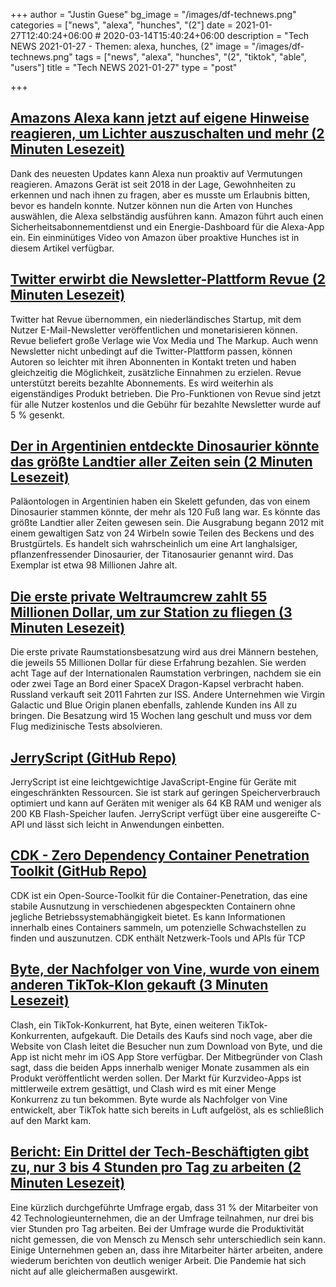 +++
author = "Justin Guese"
bg_image = "/images/df-technews.png"
categories = ["news", "alexa", "hunches", "(2"]
date = 2021-01-27T12:40:24+06:00 # 2020-03-14T15:40:24+06:00
description = "Tech NEWS 2021-01-27 - Themen: alexa, hunches, (2"
image = "/images/df-technews.png"
tags = ["news", "alexa", "hunches", "(2", "tiktok", "able", "users"]
title = "Tech NEWS 2021-01-27"
type = "post"

+++

## [Amazons Alexa kann jetzt auf eigene Hinweise reagieren, um Lichter auszuschalten und mehr (2 Minuten Lesezeit)](https://www.theverge.com/2021/1/25/22249044/amazon-alexa-update-proactive-hunches-guard-plus-subscription/1/01000177438995d1-5e1c4650-310b-410d-b629-970602584555-000000/LVj_E5KYEM2DRNG-nF-Xm3FTuGcaed2jEyImgZRu0NA=177)

 Dank des neuesten Updates kann Alexa nun proaktiv auf Vermutungen reagieren. Amazons Gerät ist seit 2018 in der Lage, Gewohnheiten zu erkennen und nach ihnen zu fragen, aber es musste um Erlaubnis bitten, bevor es handeln konnte. Nutzer können nun die Arten von Hunches auswählen, die Alexa selbständig ausführen kann. Amazon führt auch einen Sicherheitsabonnementdienst und ein Energie-Dashboard für die Alexa-App ein. Ein einminütiges Video von Amazon über proaktive Hunches ist in diesem Artikel verfügbar.

## [Twitter erwirbt die Newsletter-Plattform Revue (2 Minuten Lesezeit)](https://techcrunch.com/2021/01/26/twitter-acquires-revue//1/01000177438995d1-5e1c4650-310b-410d-b629-970602584555-000000/6yTgpfY6lJ945AToWDiio4OYlsj4Knt7D5bPTc-dF6s=177)

 Twitter hat Revue übernommen, ein niederländisches Startup, mit dem Nutzer E-Mail-Newsletter veröffentlichen und monetarisieren können. Revue beliefert große Verlage wie Vox Media und The Markup. Auch wenn Newsletter nicht unbedingt auf die Twitter-Plattform passen, können Autoren so leichter mit ihren Abonnenten in Kontakt treten und haben gleichzeitig die Möglichkeit, zusätzliche Einnahmen zu erzielen. Revue unterstützt bereits bezahlte Abonnements. Es wird weiterhin als eigenständiges Produkt betrieben. Die Pro-Funktionen von Revue sind jetzt für alle Nutzer kostenlos und die Gebühr für bezahlte Newsletter wurde auf 5 % gesenkt.

## [Der in Argentinien entdeckte Dinosaurier könnte das größte Landtier aller Zeiten sein (2 Minuten Lesezeit)](https://www.smithsonianmag.com/smart-news/dinosaur-unearthed-argentina-could-be-largest-land-animal-ever-180976813//1/01000177438995d1-5e1c4650-310b-410d-b629-970602584555-000000/D4_WcdzTUdmq8UeysDAOGTb9VLifMeWM7uVSDRg5THU=177)

 Paläontologen in Argentinien haben ein Skelett gefunden, das von einem Dinosaurier stammen könnte, der mehr als 120 Fuß lang war. Es könnte das größte Landtier aller Zeiten gewesen sein. Die Ausgrabung begann 2012 mit einem gewaltigen Satz von 24 Wirbeln sowie Teilen des Beckens und des Brustgürtels. Es handelt sich wahrscheinlich um eine Art langhalsiger, pflanzenfressender Dinosaurier, der Titanosaurier genannt wird. Das Exemplar ist etwa 98 Millionen Jahre alt.

## [Die erste private Weltraumcrew zahlt 55 Millionen Dollar, um zur Station zu fliegen (3 Minuten Lesezeit)](https://apnews.com/article/1st-private-space-crew-pay-55m-each-2e8a78c31ae6309e69632f0f41feccbf/1/01000177438995d1-5e1c4650-310b-410d-b629-970602584555-000000/MHrnVPxS5pDe0qnpyprGZaKzvTxygAGujlYNaj6IA9w=177)

 Die erste private Raumstationsbesatzung wird aus drei Männern bestehen, die jeweils 55 Millionen Dollar für diese Erfahrung bezahlen. Sie werden acht Tage auf der Internationalen Raumstation verbringen, nachdem sie ein oder zwei Tage an Bord einer SpaceX Dragon-Kapsel verbracht haben. Russland verkauft seit 2011 Fahrten zur ISS. Andere Unternehmen wie Virgin Galactic und Blue Origin planen ebenfalls, zahlende Kunden ins All zu bringen. Die Besatzung wird 15 Wochen lang geschult und muss vor dem Flug medizinische Tests absolvieren.

## [JerryScript (GitHub Repo)](https://github.com/jerryscript-project/jerryscript/1/01000177438995d1-5e1c4650-310b-410d-b629-970602584555-000000/2e2lE0vpwNw3RQtvb8sOhw6BmS4ir_KmRbzQh2qZ0vw=177)

 JerryScript ist eine leichtgewichtige JavaScript-Engine für Geräte mit eingeschränkten Ressourcen. Sie ist stark auf geringen Speicherverbrauch optimiert und kann auf Geräten mit weniger als 64 KB RAM und weniger als 200 KB Flash-Speicher laufen. JerryScript verfügt über eine ausgereifte C-API und lässt sich leicht in Anwendungen einbetten.

## [CDK - Zero Dependency Container Penetration Toolkit (GitHub Repo)](https://github.com/cdk-team/CDK/1/01000177438995d1-5e1c4650-310b-410d-b629-970602584555-000000/AWi8arfH4dE6-R2723PydVKzBThZxn0lf_eiuFMdgqI=177)

 CDK ist ein Open-Source-Toolkit für die Container-Penetration, das eine stabile Ausnutzung in verschiedenen abgespeckten Containern ohne jegliche Betriebssystemabhängigkeit bietet. Es kann Informationen innerhalb eines Containers sammeln, um potenzielle Schwachstellen zu finden und auszunutzen. CDK enthält Netzwerk-Tools und APIs für TCP

## [Byte, der Nachfolger von Vine, wurde von einem anderen TikTok-Klon gekauft (3 Minuten Lesezeit)](https://www.theverge.com/2021/1/26/22250926/clash-buys-byte-vine-successor-dom-hofmann?scrolla=5eb6d68b7fedc32c19ef33b4/1/01000177438995d1-5e1c4650-310b-410d-b629-970602584555-000000/qfOcXZrxcw3v4WHpMGkCvSO0yFKoI3Rkjsdcd21g5Eg=177)

 Clash, ein TikTok-Konkurrent, hat Byte, einen weiteren TikTok-Konkurrenten, aufgekauft. Die Details des Kaufs sind noch vage, aber die Website von Clash leitet die Besucher nun zum Download von Byte, und die App ist nicht mehr im iOS App Store verfügbar. Der Mitbegründer von Clash sagt, dass die beiden Apps innerhalb weniger Monate zusammen als ein Produkt veröffentlicht werden sollen. Der Markt für Kurzvideo-Apps ist mittlerweile extrem gesättigt, und Clash wird es mit einer Menge Konkurrenz zu tun bekommen. Byte wurde als Nachfolger von Vine entwickelt, aber TikTok hatte sich bereits in Luft aufgelöst, als es schließlich auf den Markt kam.

## [Bericht: Ein Drittel der Tech-Beschäftigten gibt zu, nur 3 bis 4 Stunden pro Tag zu arbeiten (2 Minuten Lesezeit)](https://www.fastcompany.com/90597677/report-one-third-of-tech-workers-admit-to-working-only-3-4-hours-a-day/1/01000177438995d1-5e1c4650-310b-410d-b629-970602584555-000000/nZLCBEWe5IjsRygVr3py4gxJDGg3aqw70xoOUjwuFCg=177)

 Eine kürzlich durchgeführte Umfrage ergab, dass 31 % der Mitarbeiter von 42 Technologieunternehmen, die an der Umfrage teilnahmen, nur drei bis vier Stunden pro Tag arbeiten. Bei der Umfrage wurde die Produktivität nicht gemessen, die von Mensch zu Mensch sehr unterschiedlich sein kann. Einige Unternehmen geben an, dass ihre Mitarbeiter härter arbeiten, andere wiederum berichten von deutlich weniger Arbeit. Die Pandemie hat sich nicht auf alle gleichermaßen ausgewirkt.

